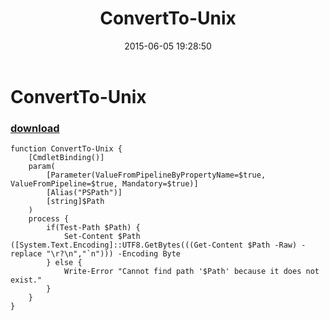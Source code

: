 ﻿---
pid:            5884
poster:         Joel Bennett
title:          ConvertTo-Unix
date:           2015-06-05 19:28:50
format:         posh
parent:         0
parent:         0

---

# ConvertTo-Unix

### [download](5884.ps1)



```posh
function ConvertTo-Unix {
    [CmdletBinding()]
    param(
        [Parameter(ValueFromPipelineByPropertyName=$true, ValueFromPipeline=$true, Mandatory=$true)]
        [Alias("PSPath")]
        [string]$Path
    )
    process {
        if(Test-Path $Path) {
            Set-Content $Path ([System.Text.Encoding]::UTF8.GetBytes(((Get-Content $Path -Raw) -replace "\r?\n","`n"))) -Encoding Byte
        } else {
            Write-Error "Cannot find path '$Path' because it does not exist."
        }
    }
}
```
